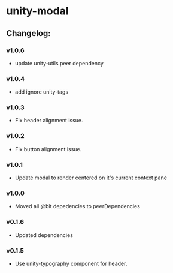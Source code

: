 # unity-modal

## Changelog:

### v1.0.6
- update unity-utils peer dependency

### v1.0.4
- add ignore unity-tags

### v1.0.3
- Fix header alignment issue.

### v1.0.2
- Fix button alignment issue.

### v1.0.1
- Update modal to render centered on it's current context pane

### v1.0.0
- Moved all @bit depedencies to peerDependencies

### v0.1.6
- Updated dependencies

### v0.1.5
- Use unity-typography component for header.
